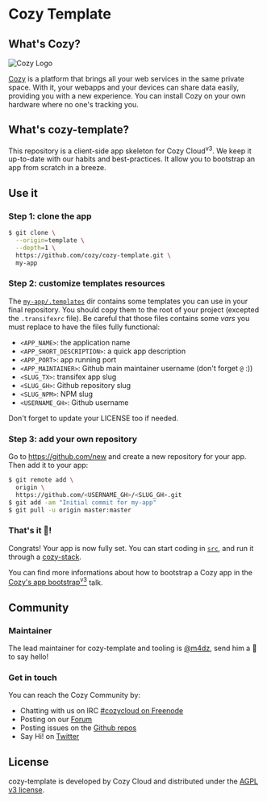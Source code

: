 Cozy Template
=============

What's Cozy?
------------

![Cozy Logo](https://cdn.rawgit.com/cozy/cozy-guidelines/master/templates/cozy_logo_small.svg)

[Cozy] is a platform that brings all your web services in the same private space.  With it, your webapps and your devices can share data easily, providing you with a new experience. You can install Cozy on your own hardware where no one's tracking you.


What's cozy-template?
---------------------

This repository is a client-side app skeleton for Cozy Cloud<sup>v3</sup>. We keep it up-to-date with our habits and best-practices. It allow you to bootstrap an app from scratch in a breeze.


Use it
------

### Step 1: clone the app

```sh
$ git clone \
  --origin=template \
  --depth=1 \
  https://github.com/cozy/cozy-template.git \
  my-app
```

### Step 2: customize templates resources

The [`my-app/.templates`](.templates) dir contains some templates you can use in your final repository. You should copy them to the root of your project (excepted the `.transifexrc` file). Be careful that those files contains some _vars_ you must replace to have the files fully functional:

- `<APP_NAME>`: the application name
- `<APP_SHORT_DESCRIPTION>`: a quick app description
- `<APP_PORT>`: app running port
- `<APP_MAINTAINER>`: Github main maintainer username (don't forget `@` :))
- `<SLUG_TX>`: transifex app slug
- `<SLUG_GH>`: Github repository slug
- `<SLUG_NPM>`: NPM slug
- `<USERNAME_GH>`: Github username

Don't forget to update your LICENSE too if needed.

### Step 3: add your own repository

Go to https://github.com/new and create a new repository for your app. Then add it to your app:

```sh
$ git remote add \
  origin \
  https://github.com/<USERNAME_GH>/<SLUG_GH>.git
$ git add -am "Initial commit for my-app"
$ git pull -u origin master:master
```

### That's it :rocket:!

Congrats! Your app is now fully set. You can start coding in [`src`](src), and run it through a [cozy-stack](https://cozy.github.io/cozy-stack/).

You can find more informations about how to bootstrap a Cozy app in the [Cozy's app bootstrap<sup>v3</sup>](http://talks.m4dz.net/cozy-bootstrap-v3/) talk.


Community
---------

### Maintainer

The lead maintainer for cozy-template and tooling is [@m4dz](https://github.com/m4dz), send him a :beers: to say hello!


### Get in touch

You can reach the Cozy Community by:

- Chatting with us on IRC [#cozycloud on Freenode][freenode]
- Posting on our [Forum][forum]
- Posting issues on the [Github repos][github]
- Say Hi! on [Twitter][twitter]


License
-------

cozy-template is developed by Cozy Cloud and distributed under the [AGPL v3 license][agpl-3.0].


[cozy]: https://cozy.io "Cozy Cloud"
[agpl-3.0]: https://www.gnu.org/licenses/agpl-3.0.html
[freenode]: http://webchat.freenode.net/?randomnick=1&channels=%23cozycloud&uio=d4
[forum]: https://forum.cozy.io/
[github]: https://github.com/cozy/
[twitter]: https://twitter.com/mycozycloud
